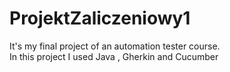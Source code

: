 # ProjektZaliczeniowy1

It's my final project of an automation tester course.  
In this project I used Java , Gherkin and Cucumber
